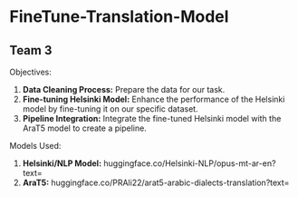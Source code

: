 # FineTune-Translation-Model
## Team 3
Objectives:
1.  **Data Cleaning Process:** Prepare the data for our task.
2. **Fine-tuning Helsinki Model:** Enhance the performance of the Helsinki model by fine-tuning it on our specific dataset.
3. **Pipeline Integration:** Integrate the fine-tuned Helsinki model with the AraT5 model to create a pipeline.

Models Used: 
1. **Helsinki/NLP Model:** huggingface.co/Helsinki-NLP/opus-mt-ar-en?text=
2. **AraT5:** huggingface.co/PRAli22/arat5-arabic-dialects-translation?text=
